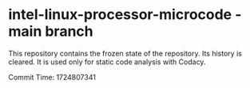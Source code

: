 # intel-linux-processor-microcode - main branch

This repository contains the frozen state of the repository.
Its history is cleared. It is used only for static code
analysis with Codacy.

Commit Time: 1724807341